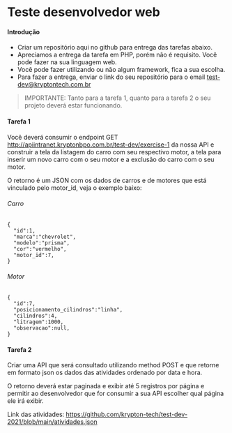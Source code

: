 # Teste desenvolvedor web

#### Introdução
- Criar um repositório aqui no github para entrega das tarefas abaixo.
- Apreciamos a entrega da tarefa em PHP, porém não é requisito. Você pode fazer na sua linguagem web.
- Você pode fazer utilizando ou não algum framework, fica a sua escolha.
- Para fazer a entrega, enviar o link do seu repositório para o email test-dev@kryptontech.com.br
> IMPORTANTE: Tanto para a tarefa 1, quanto para a tarefa 2 o seu projeto deverá estar funcionando.



#### Tarefa 1
Você deverá consumir o endpoint GET http://apiintranet.kryptonbpo.com.br/test-dev/exercise-1 da nossa API e construir a tela da listagem do carro com seu respectivo motor, a tela para inserir um novo carro com o seu motor e a exclusão do carro com o seu motor.

O retorno é um JSON com os dados de carros e de motores que está vinculado pelo motor_id, veja o exemplo baixo:

###### Carro
```
{
  "id":1,
  "marca":"chevrolet",
  "modelo":"prisma",
  "cor":"vermelho",
  "motor_id":7,
}
```

###### Motor
```
{
  "id":7,
  "posicionamento_cilindros":"linha",
  "cilindros":4,
  "litragem":1000,
  "observacao":null,
}
```

#### Tarefa 2
Criar uma API que será consultado utilizando method POST e que retorne em formato json os dados das atividades ordenado por data e hora.

O retorno deverá estar paginada e exibir até 5 registros por página e permitir ao desenvolvedor que for consumir a sua API escolher qual página ele irá exibir.

Link das atividades: https://github.com/krypton-tech/test-dev-2021/blob/main/atividades.json
